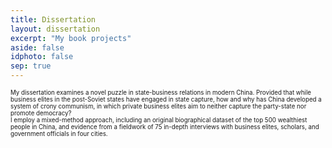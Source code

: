 ```yaml
---
title: Dissertation
layout: dissertation
excerpt: "My book projects"
aside: false
idphoto: false
sep: true
---
```

<sup><sub>My dissertation examines a novel puzzle in state-business relations in modern China. Provided that while business elites in the post-Soviet states have engaged in state capture, how and why has China developed a system of crony communism, in which private business elites aim to neither capture the party-state nor promote democracy? <br/>
I employ a mixed-method approach, including an original biographical dataset of the top 500 wealthiest people in China, and evidence from a fieldwork of 75 in-depth interviews with business elites, scholars, and government officials in four cities.</sub></sup>
